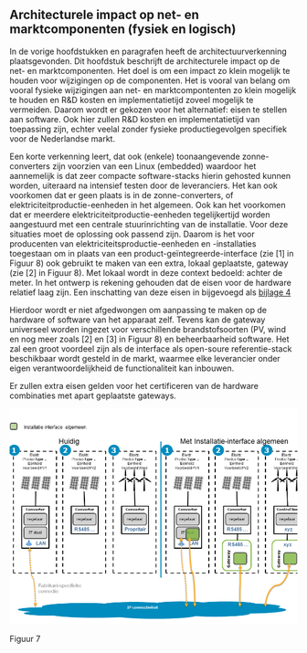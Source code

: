 ## Architecturele impact op net- en marktcomponenten \(fysiek en logisch\) 

In de vorige hoofdstukken en paragrafen heeft de architectuurverkenning plaatsgevonden. Dit hoofdstuk beschrijft de architecturele impact op de net- en marktcomponenten. Het doel is om een impact zo klein mogelijk te houden voor wijzigingen op de componenten. Het is vooral van belang om vooral fysieke wijzigingen aan net- en marktcompontenten zo klein mogelijk te houden en R&D kosten en implementatietijd zoveel mogelijk te vermeiden. Daarom wordt er gekozen voor het alternatief: eisen te stellen aan software. Ook hier zullen R&D kosten en implementatietijd van toepassing zijn, echter veelal zonder fysieke productiegevolgen specifiek voor de Nederlandse markt.

Een korte verkenning leert, dat ook (enkele) toonaangevende zonne-converters zijn voorzien van een Linux (embedded) waardoor het aannemelijk is dat zeer compacte software-stacks hierin gehosted kunnen worden, uiteraard na intensief testen door de leveranciers. Het kan ook voorkomen dat er geen plaats is in de zonne-converters, of elektriciteitproductie-eenheden in het algemeen. Ook kan het voorkomen dat er meerdere elektriciteitproductie-eenheden tegelijkertijd worden aangestuurd met een centrale stuurinrichting van de installatie. Voor deze situaties moet de oplossing ook passend zijn. Daarom is het voor producenten van elektriciteitsproductie-eenheden en -installaties toegestaan om in plaats van een product-geïntegreerde-interface \(zie \[1\] in Figuur 8\) ook gebruikt te maken van een extra, lokaal geplaatste, gateway \(zie \[2\] in Figuur 8\). Met lokaal wordt in deze context bedoeld: achter de meter. In het ontwerp is rekening gehouden dat de eisen voor de hardware relatief laag zijn. Een inschatting van deze eisen in bijgevoegd als [bijlage 4](https://netbeheernederland.gitbooks.io/interfacespecificatie-elektriciteit/content/Hardwareindicatie_betaalbaarheid.html)

Hierdoor wordt er niet afgedwongen om aanpassing te maken op de hardware of software van het apparaat zelf. Tevens kan de gateway universeel worden ingezet voor verschillende brandstofsoorten \(PV, wind en nog meer zoals \[2\] en \[3\] in Figuur 8\) en beheerbaarheid software. Het zal een groot voordeel zijn als de interface als open-soure referentie-stack beschikbaar wordt gesteld in de markt, waarmee elke leverancier onder eigen verantwoordelijkheid de functionaliteit kan inbouwen.

Er zullen extra eisen gelden voor het certificeren van de hardware combinaties met apart geplaatste gateways.

![](/assets/180123_EUDevicesSGAM_UCs_git_12.png)

Figuur 7

